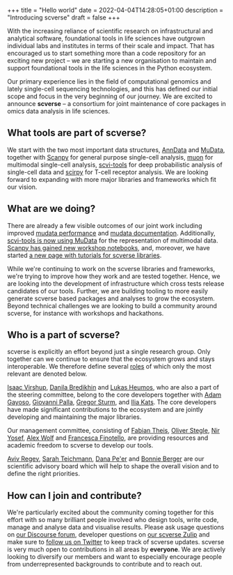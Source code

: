 +++
title = "Hello world"
date = 2022-04-04T14:28:05+01:00
description = "Introducing scverse"
draft = false
+++

With the increasing reliance of scientific research on infrastructural and analytical software, foundational tools in life sciences have outgrown individual labs and institutes in terms of their scale and impact. That has encouraged us to start something more than a code repository for an exciting new project – we are starting a new organisation to maintain and support foundational tools in the life sciences in the Python ecosystem.

Our primary experience lies in the field of computational genomics and lately single-cell sequencing technologies, and this has defined our initial scope and focus in the very beginning of our journey. We are excited to announce **scverse** – a consortium for joint maintenance of core packages in omics data analysis in life sciences.

## What tools are part of scverse?

We start with the two most important data structures, [AnnData](https://github.com/scverse/anndata) and [MuData](https://github.com/scverse/mudata), together with [Scanpy](https://github.com/scverse/scanpy) for general purpose single-cell analysis, [muon](https://github.com/scverse/muon) for multimodal single-cell analysis, [scvi-tools](https://github.com/scverse/scvi-tools) for deep probabilistic analysis of single-cell data and [scirpy](https://github.com/scverse/scirpy) for T-cell receptor analysis. We are looking forward to expanding with more major libraries and frameworks which fit our vision.

## What are we doing?

There are already a few visible outcomes of our joint work including improved 
[mudata performance](https://mudata.readthedocs.io/en/latest/changelog.html#v0-1-2) and
[mudata documentation](https://mudata.readthedocs.io/en/latest/). Additionally, 
[scvi-tools is now using MuData](https://github.com/scverse/scvi-tools/pull/1444) for the representation of multimodal data. 
[Scanpy has gained new workshop notebooks](https://github.com/scverse/scanpy-tutorials/pull/52), and, moreover, we have started 
[a new page with tutorials for scverse libraries](https://scverse.org/tutorials/).

While we're continuing to work on the scverse libraries and frameworks, we're trying to improve how they work and are tested together. Hence, we are looking into the development of infrastructure which cross tests release candidates of our tools. Further, we are building tooling to more easily generate scverse based packages and analyses to grow the ecosystem. Beyond technical challenges we are looking to build a community around scverse, for instance with workshops and hackathons.

## Who is a part of scverse?

scverse is explicitly an effort beyond just a single research group. Only together can we continue to ensure that the ecosystem grows and stays interoperable.
We therefore define several [roles](https://scverse.org/people/) of which only the most relevant are denoted below.

[Isaac Virshup](https://github.com/ivirshup), [Danila Bredikhin](https://github.com/gtca) and [Lukas Heumos](https://github.com/Zethson), who are also a part of the steering committee, belong to the core developers together with [Adam Gayoso](https://github.com/adamgayoso), [Giovanni Palla](https://github.com/giovp), [Gregor Sturm](https://github.com/grst), and [Ilia Kats](https://github.com/ilia-kats). The core developers have made significant contributions to the ecosystem and are jointly developing and maintaining the major libraries.

Our management committee, consisting of [Fabian Theis](https://www.helmholtz-munich.de/icb/institute/staff/staff/ma/2494/index.html), [Oliver Stegle](https://www.embl.org/groups/stegle/), [Nir Yosef](https://yoseflab.github.io/), [Alex Wolf](https://falexwolf.me/) and [Francesca Finotello](https://computationalbiomedicinegroup.github.io/), are providing resources and academic freedom to scverse to develop our tools.

[Aviv Regev](https://biology.mit.edu/profile/aviv-regev/), [Sarah Teichmann](https://www.sanger.ac.uk/group/teichmann-group/), [Dana Pe'er](https://www.mskcc.org/research/ski/labs/dana-pe-er) and [Bonnie Berger](https://people.csail.mit.edu/bab/) are our scientific advisory board which will help to shape the overall vision and to define the right priorities.

## How can I join and contribute?

We're particularly excited about the community coming together for this effort with so many brilliant people involved who design tools, write code, manage and analyse data and visualise results. Please ask usage questions on [our Discourse forum](https://discourse.scverse.org/), developer questions on [our scverse Zulip](https://scverse.zulipchat.com/) and make sure to [follow us on Twitter](https://twitter.com/scanpy_team) to keep track of scverse updates.
scverse is very much open to contributions in all areas by **everyone**. We are actively looking to diversify our members and want to especially encourage people from underrepresented backgrounds to contribute and to reach out.




